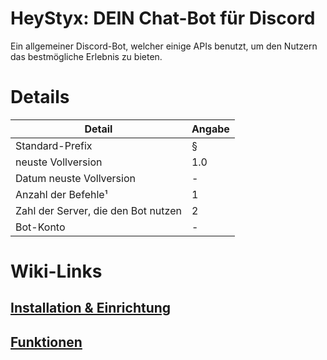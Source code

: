 # HeyStyx: DEIN Chat-Bot für Discord
Ein allgemeiner Discord-Bot, welcher einige APIs benutzt, um den Nutzern das bestmögliche Erlebnis zu bieten.

# Details
|Detail|Angabe|
|--|--|
|Standard-Prefix|§|
|neuste Vollversion|1.0|
|Datum neuste Vollversion|-|
|Anzahl der Befehle¹|1|
|Zahl der Server, die den Bot nutzen|2|
|Bot-Konto|-|

# Wiki-Links
## [Installation & Einrichtung](https://github.com/nsde/HeyStyx/wiki/installation)
## [Funktionen](https://github.com/nsde/HeyStyx/wiki/Funktionen)
